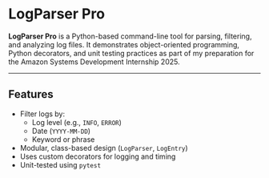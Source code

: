 # LogParser Pro

**LogParser Pro** is a Python-based command-line tool for parsing, filtering, and analyzing log files. It demonstrates object-oriented programming, Python decorators, and unit testing practices as part of my preparation for the Amazon Systems Development Internship 2025.

---

## Features

- Filter logs by:
  - Log level (e.g., `INFO`, `ERROR`)
  - Date (`YYYY-MM-DD`)
  - Keyword or phrase
- Modular, class-based design (`LogParser`, `LogEntry`)
- Uses custom decorators for logging and timing
- Unit-tested using `pytest`

